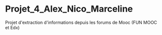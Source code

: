 # Projet_4_Alex_Nico_Marceline
Projet d'extraction d'informations depuis les forums de Mooc (FUN MOOC et Edx)
